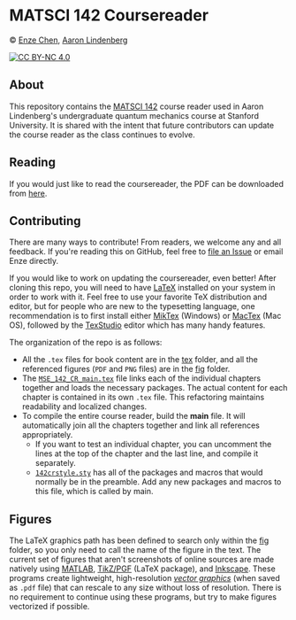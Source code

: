 # MATSCI 142 Coursereader

© [Enze Chen](https://mse.stanford.edu/people/enze-chen), 
[Aaron Lindenberg](https://mse.stanford.edu/people/aaron-lindenberg)

[![CC BY-NC 4.0][cc-by-nc-image]][cc-by-nc]

[cc-by-nc]: http://creativecommons.org/licenses/by-nc/4.0/
[cc-by-nc-image]: https://licensebuttons.net/l/by-nc/4.0/88x31.png


## About

This repository contains the [MATSCI 142](https://explorecourses.stanford.edu/search?q=MATSCI142) course reader used in Aaron Lindenberg's undergraduate quantum mechanics course at Stanford University. 
It is shared with the intent that future contributors can update the course reader as the class continues to evolve. 


## Reading

If you would just like to read the coursereader, the PDF can be downloaded from [here](tex/MSE_142_CR_main.pdf).

## Contributing

There are many ways to contribute!
From readers, we welcome any and all feedback. 
If you're reading this on GitHub, feel free to [file an Issue](https://github.com/enze-chen/mse_142_cr/issues) or email Enze directly.

If you would like to work on updating the coursereader, even better! 
After cloning this repo, you will need to have [LaTeX]("http://www.latex-project.org/") installed on your system in order to work with it. 
Feel free to use your favorite TeX distribution and editor, but for people who are new to the typesetting language, one recommendation is to first install either [MikTex](https://miktex.org/) (Windows) or [MacTex](http://tug.org/mactex/) (Mac OS), followed by the [TexStudio](http://texstudio.sourceforge.net/) editor which has many handy features.

The organization of the repo is as follows:
* All the `.tex` files for book content are in the [tex](./tex/) folder, and all the referenced figures (`PDF` and `PNG` files) are in the [fig](./fig/) folder.
* The [`MSE_142_CR_main.tex`](./tex/MSE_142_CR_main.tex) file links each of the individual chapters together and loads the necessary packages. 
The actual content for each chapter is contained in its own `.tex` file. 
This refactoring maintains readability and localized changes.
* To compile the entire course reader, build the **main** file. 
It will automatically join all the chapters together and link all references appropriately.
    * If you want to test an individual chapter, you can uncomment the lines at the top of the chapter and the last line, and compile it separately.
    * [`142crstyle.sty`](./tex/142crstyle.sty) has all of the packages and macros that would normally be in the preamble. 
    Add any new packages and macros to this file, which is called by main.


## Figures

The LaTeX graphics path has been defined to search only within the [fig](./fig/) folder, so you only need to call the name of the figure in the text. 
The current set of figures that aren't screenshots of online sources are made natively using [MATLAB](https://www.mathworks.com/products/matlab.html), [TikZ/PGF](https://tikz.dev/) (LaTeX package), and [Inkscape](https://inkscape.org/). 
These programs create lightweight, high-resolution [_vector graphics_](https://en.wikipedia.org/wiki/Vector_graphics) (when saved as `.pdf` file) that can rescale to any size without loss of resolution. 
There is no requirement to continue using these programs, but try to make figures vectorized if possible.
